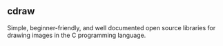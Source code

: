 ## cdraw

Simple, beginner-friendly, and well documented open source libraries for drawing images in the C programming language.